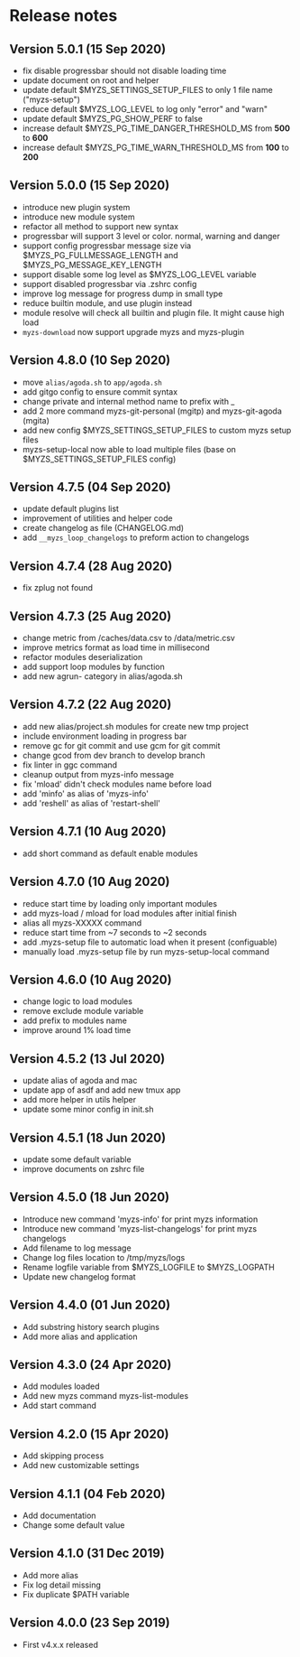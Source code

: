 # Release notes

## Version 5.0.1 (15 Sep 2020)

- fix disable progressbar should not disable loading time
- update document on root and helper
- update default $MYZS_SETTINGS_SETUP_FILES to only 1 file name ("myzs-setup")
- reduce default $MYZS_LOG_LEVEL to log only "error" and "warn"
- update default $MYZS_PG_SHOW_PERF to false
- increase default $MYZS_PG_TIME_DANGER_THRESHOLD_MS from **500** to **600**
- increase default $MYZS_PG_TIME_WARN_THRESHOLD_MS from **100** to **200**

## Version 5.0.0 (15 Sep 2020)

- introduce new plugin system
- introduce new module system
- refactor all method to support new syntax
- progressbar will support 3 level or color. normal, warning and danger
- support config progressbar message size via $MYZS_PG_FULLMESSAGE_LENGTH and $MYZS_PG_MESSAGE_KEY_LENGTH
- support disable some log level as $MYZS_LOG_LEVEL variable
- support disabled progressbar via .zshrc config
- improve log message for progress dump in small type
- reduce builtin module, and use plugin instead
- module resolve will check all builtin and plugin file. It might cause high load
- `myzs-download` now support upgrade myzs and myzs-plugin

## Version 4.8.0 (10 Sep 2020)

- move `alias/agoda.sh` to `app/agoda.sh`
- add gitgo config to ensure commit syntax
- change private and internal method name to prefix with _
- add 2 more command myzs-git-personal (mgitp) and myzs-git-agoda (mgita)
- add new config $MYZS_SETTINGS_SETUP_FILES to custom myzs setup files
- myzs-setup-local now able to load multiple files (base on $MYZS_SETTINGS_SETUP_FILES config)

## Version 4.7.5 (04 Sep 2020)

- update default plugins list
- improvement of utilities and helper code
- create changelog as file (CHANGELOG.md)
- add `__myzs_loop_changelogs` <cmd> to preform action to changelogs

## Version 4.7.4 (28 Aug 2020)

- fix zplug not found

## Version 4.7.3 (25 Aug 2020)

- change metric from /caches/data.csv to /data/metric.csv
- improve metrics format as load time in millisecond
- refactor modules deserialization
- add support loop modules by function
- add new agrun-<application> category in alias/agoda.sh

## Version 4.7.2 (22 Aug 2020)

- add new alias/project.sh modules for create new tmp project
- include environment loading in progress bar
- remove gc for git commit and use gcm for git commit
- change gcod from dev branch to develop branch
- fix linter in ggc command
- cleanup output from myzs-info message
- fix 'mload' didn't check modules name before load
- add 'minfo' as alias of 'myzs-info'
- add 'reshell' as alias of 'restart-shell'

## Version 4.7.1 (10 Aug 2020)

- add short command as default enable modules

## Version 4.7.0 (10 Aug 2020)

- reduce start time by loading only important modules
- add myzs-load / mload for load modules after initial finish
- alias all myzs-XXXXX command
- reduce start time from ~7 seconds to ~2 seconds
- add .myzs-setup file to automatic load when it present (configuable)
- manually load .myzs-setup file by run myzs-setup-local command

## Version 4.6.0 (10 Aug 2020)

- change logic to load modules
- remove exclude module variable
- add prefix to modules name
- improve around 1% load time

## Version 4.5.2 (13 Jul 2020)

- update alias of agoda and mac
- update app of asdf and add new tmux app
- add more helper in utils helper
- update some minor config in init.sh

## Version 4.5.1 (18 Jun 2020)

- update some default variable
- improve documents on zshrc file

## Version 4.5.0 (18 Jun 2020)

- Introduce new command 'myzs-info' for print myzs information
- Introduce new command 'myzs-list-changelogs' for print myzs changelogs
- Add filename to log message
- Change log files location to /tmp/myzs/logs
- Rename logfile variable from $MYZS_LOGFILE to $MYZS_LOGPATH
- Update new changelog format

## Version 4.4.0 (01 Jun 2020)

- Add substring history search plugins
- Add more alias and application

## Version 4.3.0 (24 Apr 2020)

- Add modules loaded
- Add new myzs command myzs-list-modules
- Add start command

## Version 4.2.0 (15 Apr 2020)

- Add skipping process
- Add new customizable settings

## Version 4.1.1 (04 Feb 2020)

- Add documentation
- Change some default value

## Version 4.1.0 (31 Dec 2019)

- Add more alias
- Fix log detail missing
- Fix duplicate $PATH variable

## Version 4.0.0 (23 Sep 2019)

- First v4.x.x released

